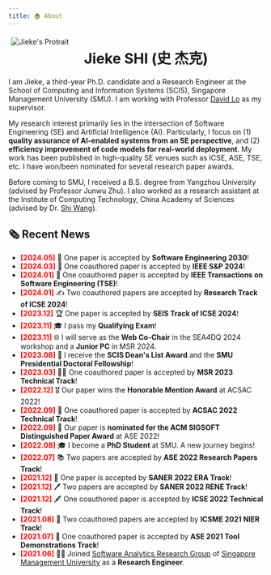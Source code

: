 ```yaml
---
title: 🏠 About
---
```


[<img src="images/photo_compressed.jpeg" style="max-width:35%;min-width:40px;float:left;border: 5px solid white; margin-right: 25px; margin-bottom: 10px;" alt="Jieke's Protrait" />](https://jiekeshi.github.io/)

# Jieke SHI (史 杰克)

I am Jieke, a third-year Ph.D. candidate and a Research Engineer at the School of Computing and Information Systems (SCIS), Singapore Management University (SMU). I am working with Professor [David Lo](http://www.mysmu.edu/faculty/davidlo/) as my supervisor.

My research interest primarily lies in the intersection of Software Engineering (SE) and Artificial Intelligence (AI). Particularly, I focus on (1) **quality assurance of AI-enabled systems from an SE perspective**, and (2) **efficiency improvement of code models for real-world deployment**. My work has been published in high-quality SE venues such as ICSE, ASE, TSE, etc. I have won/been nominated for several research paper awards.

Before coming to SMU, I received a B.S. degree from Yangzhou University (advised by
Professor Junwu Zhu). I also worked as a research assistant at the Institute of Computing Technology, China Academy of Sciences (advised by Dr. [Shi Wang](https://ictkc.github.io/)).

## 🗞️ Recent News

- **<font color="#FF0000">[2024.05]</font>** 📜 One paper is accepted by **Software Engineering 2030**!
- **<font color="#FF0000">[2024.03]</font>** 🎉 One coauthored paper is accepted by **IEEE S&P 2024**!
- **<font color="#FF0000">[2024.01]</font>** 📝 One coauthored paper is accepted by **IEEE Transactions on Software Engineering (TSE)**!
- **<font color="#FF0000">[2024.01]</font>** ✍️ Two coauthored papers are accepted by **Research Track of ICSE 2024**!
- **<font color="#FF0000">[2023.12]</font>** 🏆 One paper is accepted by **SEIS Track of ICSE 2024**!
- **<font color="#FF0000">[2023.11]</font>** 🎓 I pass my **Qualifying Exam**!
- **<font color="#FF0000">[2023.11]</font>** 🌐 I will serve as the **Web Co-Chair** in the SEA4DQ 2024 workshop and a **Junior PC** in MSR 2024.
- **<font color="#FF0000">[2023.08]</font>** 🏅 I receive the **SCIS Dean's List Award** and the **SMU Presidential Doctoral Fellowship**!
- **<font color="#FF0000">[2023.03]</font>** 🧑‍🔬 One coauthored paper is accepted by **MSR 2023 Technical Track**!
- **<font color="#FF0000">[2022.12]</font>** 🎖️ Our paper wins the **Honorable Mention Award** at ACSAC 2022!
- **<font color="#FF0000">[2022.09]</font>** 📝 One coauthored paper is accepted by **ACSAC 2022 Technical Track**!
- **<font color="#FF0000">[2022.09]</font>** 🌟 Our paper is **nominated for the ACM SIGSOFT Distinguished Paper Award** at ASE 2022!
- **<font color="#FF0000">[2022.08]</font>** 🎓 I become a **PhD Student** at SMU. A new journey begins!
- **<font color="#FF0000">[2022.07]</font>** 📚 Two papers are accepted by **ASE 2022 Research Papers Track**!
- **<font color="#FF0000">[2021.12]</font>** 📝 One paper is accepted by **SANER 2022 ERA Track**!
- **<font color="#FF0000">[2021.12]</font>** 🖊️ Two papers are accepted by **SANER 2022 RENE Track**!
- **<font color="#FF0000">[2021.12]</font>** 🖋️ One coauthored paper is accepted by **ICSE 2022 Technical Track**!
- **<font color="#FF0000">[2021.08]</font>** 📑 Two coauthored papers are accepted by **ICSME 2021 NIER Track**!
- **<font color="#FF0000">[2021.07]</font>** 🔧 One coauthored paper is accepted by **ASE 2021 Tool Demonstrations Track**!
- **<font color="#FF0000">[2021.06]</font>** 👨‍💻 Joined [Software Analytics Research Group](https://soarsmu.github.io/) of [Singapore Management University](https://www.smu.edu.sg/) as a **Research Engineer**.